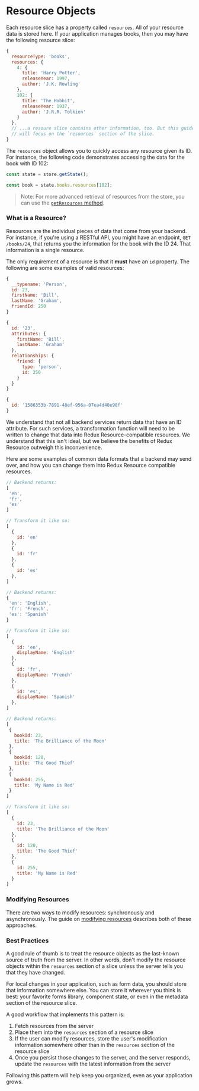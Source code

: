 # Resource Objects

Each resource slice has a property called `resources`. All of your resource data is stored
here. If your application manages books, then you may have the following resource slice:

```js
{
  resourceType: 'books',
  resources: {
    4: {
      title: 'Harry Potter',
      releaseYear: 1997,
      author: 'J.K. Rowling'
    },
    102: {
      title: 'The Hobbit',
      releaseYear: 1937,
      author: 'J.R.R. Tolkien'
    }
  },
  // ...a resoure slice contains other information, too. But this guide
  // will focus on the `resources` section of the slice.
}
```

The `resources` object allows you to quickly access any resource given its ID. For instance,
the following code demonstrates accessing the data for the book with ID 102:

```js
const state = store.getState();

const book = state.books.resources[102];
```

> Note: For more advanced retrieval of resources from the store, you can use the
  [`getResources` method](/docs/api-reference/get-resources.md).

### What is a Resource?

Resources are the individual pieces of data that come from your backend. For instance,
if you're using a RESTful API, you might have an endpoint, `GET /books/24`, that returns
you the information for the book with the ID 24. That information is a single resource.

The only requirement of a resource is that it **must** have an `id`
property. The following are some examples of valid resources:

```js
{
  __typename: 'Person',
  id: 23,
  firstName: 'Bill',
  lastName: 'Graham',
  friendId: 250
}
```

```js
{
  id: '23',
  attributes: {
    firstName: 'Bill',
    lastName: 'Graham'
  },
  relationships: {
    friend: {
      type: 'person',
      id: 250
    }  
  }
}
```

```js
{
  id: '1586353b-7891-48ef-956a-07ea4d40e98f'
}
```

We understand that not all backend services return data that have an ID attribute.
For such services, a transformation function will need to be written to change
that data into Redux Resource-compatible resources. We understand that this isn't
ideal, but we believe the benefits of Redux Resource outweigh this
inconvenience.

Here are some examples of common data formats that a backend may send over, and
how you can change them into Redux Resource compatible resources.

```js
// Backend returns:
[
 'en',
 'fr',
 'es'  
]

// Transform it like so:
[
  {
    id: 'en'
  },
  {
    id: 'fr'
  },
  {
    id: 'es'
  },
]
```

```js
// Backend returns:
{
 'en': 'English',
 'fr': 'French',
 'es': 'Spanish'
}

// Transform it like so:
[
  {
    id: 'en',
    displayName: 'English'
  },
  {
    id: 'fr',
    displayName: 'French'
  },
  {
    id: 'es',
    displayName: 'Spanish'
  },
]
```

```js
// Backend returns:
[
 {
   bookId: 23,
   title: 'The Brilliance of the Moon'
 },
 {
   bookId: 120,
   title: 'The Good Thief'
 },
 {
   bookId: 255,
   title: 'My Name is Red'
 }
]

// Transform it like so:
[
  {
    id: 23,
    title: 'The Brilliance of the Moon'
  },
  {
    id: 120,
    title: 'The Good Thief'
  },
  {
    id: 255,
    title: 'My Name is Red'
  }
]
```

### Modifying Resources

There are two ways to modify resources: synchronously and asynchronously. The guide on
[modifying resources](/docs/resources/modifying-resources.md) describes both of these
approaches.

### Best Practices

A good rule of thumb is to treat the resource objects as the last-known source of truth from the server.
In other words, don't modify the resource objects within the `resources` section of a slice unless the
server tells you that they have changed.

For local changes in your application, such as form data, you should store that information somewhere else.
You can store it wherever you think is best: your favorite forms library, component state, or even in the metadata
section of the resource slice.

A good workflow that implements this pattern is:

1. Fetch resources from the server
2. Place them into the `resources` section of a resource slice
3. If the user can modify resources, store the user's modification information somewhere other than
  in the `resources` section of the resource slice
4. Once you persist those changes to the server, and the server responds, update
  the `resources` with the latest information from the server

Following this pattern will help keep you organized, even as your application grows.
